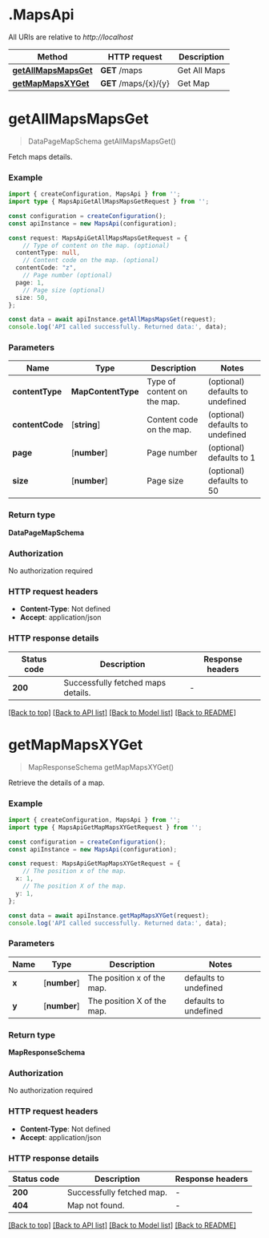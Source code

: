 # .MapsApi

All URIs are relative to *http://localhost*

Method | HTTP request | Description
------------- | ------------- | -------------
[**getAllMapsMapsGet**](MapsApi.md#getAllMapsMapsGet) | **GET** /maps | Get All Maps
[**getMapMapsXYGet**](MapsApi.md#getMapMapsXYGet) | **GET** /maps/{x}/{y} | Get Map


# **getAllMapsMapsGet**
> DataPageMapSchema getAllMapsMapsGet()

Fetch maps details.

### Example


```typescript
import { createConfiguration, MapsApi } from '';
import type { MapsApiGetAllMapsMapsGetRequest } from '';

const configuration = createConfiguration();
const apiInstance = new MapsApi(configuration);

const request: MapsApiGetAllMapsMapsGetRequest = {
    // Type of content on the map. (optional)
  contentType: null,
    // Content code on the map. (optional)
  contentCode: "z",
    // Page number (optional)
  page: 1,
    // Page size (optional)
  size: 50,
};

const data = await apiInstance.getAllMapsMapsGet(request);
console.log('API called successfully. Returned data:', data);
```


### Parameters

Name | Type | Description  | Notes
------------- | ------------- | ------------- | -------------
 **contentType** | **MapContentType** | Type of content on the map. | (optional) defaults to undefined
 **contentCode** | [**string**] | Content code on the map. | (optional) defaults to undefined
 **page** | [**number**] | Page number | (optional) defaults to 1
 **size** | [**number**] | Page size | (optional) defaults to 50


### Return type

**DataPageMapSchema**

### Authorization

No authorization required

### HTTP request headers

 - **Content-Type**: Not defined
 - **Accept**: application/json


### HTTP response details
| Status code | Description | Response headers |
|-------------|-------------|------------------|
**200** | Successfully fetched maps details. |  -  |

[[Back to top]](#) [[Back to API list]](README.md#documentation-for-api-endpoints) [[Back to Model list]](README.md#documentation-for-models) [[Back to README]](README.md)

# **getMapMapsXYGet**
> MapResponseSchema getMapMapsXYGet()

Retrieve the details of a map.

### Example


```typescript
import { createConfiguration, MapsApi } from '';
import type { MapsApiGetMapMapsXYGetRequest } from '';

const configuration = createConfiguration();
const apiInstance = new MapsApi(configuration);

const request: MapsApiGetMapMapsXYGetRequest = {
    // The position x of the map.
  x: 1,
    // The position X of the map.
  y: 1,
};

const data = await apiInstance.getMapMapsXYGet(request);
console.log('API called successfully. Returned data:', data);
```


### Parameters

Name | Type | Description  | Notes
------------- | ------------- | ------------- | -------------
 **x** | [**number**] | The position x of the map. | defaults to undefined
 **y** | [**number**] | The position X of the map. | defaults to undefined


### Return type

**MapResponseSchema**

### Authorization

No authorization required

### HTTP request headers

 - **Content-Type**: Not defined
 - **Accept**: application/json


### HTTP response details
| Status code | Description | Response headers |
|-------------|-------------|------------------|
**200** | Successfully fetched map. |  -  |
**404** | Map not found. |  -  |

[[Back to top]](#) [[Back to API list]](README.md#documentation-for-api-endpoints) [[Back to Model list]](README.md#documentation-for-models) [[Back to README]](README.md)


